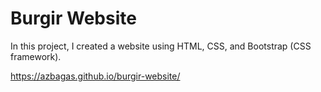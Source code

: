 # Burgir Website
In this project, I created a website using HTML, CSS, and Bootstrap (CSS framework). 

https://azbagas.github.io/burgir-website/
